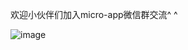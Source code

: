 
欢迎小伙伴们加入micro-app微信群交流^ ^

![image](https://github.com/user-attachments/assets/b32ac128-c678-48e1-a8f3-11232818af67)



















